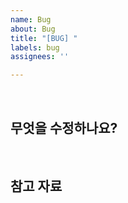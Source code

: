 ```yaml
---
name: Bug
about: Bug
title: "[BUG] "
labels: bug
assignees: ''

---
```


<br>

## 무엇을 수정하나요?
> 

<br>

## 참고 자료

<br>
